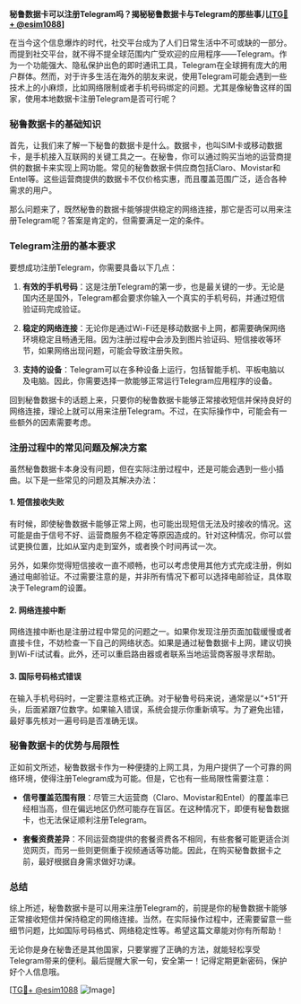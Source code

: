 **秘鲁数据卡可以注册Telegram吗？揭秘秘鲁数据卡与Telegram的那些事儿[[TG💪+ @esim1088](https://t.me/s/esim1088)]**

在当今这个信息爆炸的时代，社交平台成为了人们日常生活中不可或缺的一部分。而提到社交平台，就不得不提全球范围内广受欢迎的应用程序——Telegram。作为一个功能强大、隐私保护出色的即时通讯工具，Telegram在全球拥有庞大的用户群体。然而，对于许多生活在海外的朋友来说，使用Telegram可能会遇到一些技术上的小麻烦，比如网络限制或者手机号码绑定的问题。尤其是像秘鲁这样的国家，使用本地数据卡注册Telegram是否可行呢？

### 秘鲁数据卡的基础知识

首先，让我们来了解一下秘鲁的数据卡是什么。数据卡，也叫SIM卡或移动数据卡，是手机接入互联网的关键工具之一。在秘鲁，你可以通过购买当地的运营商提供的数据卡来实现上网功能。常见的秘鲁数据卡供应商包括Claro、Movistar和Entel等。这些运营商提供的数据卡不仅价格实惠，而且覆盖范围广泛，适合各种需求的用户。

那么问题来了，既然秘鲁的数据卡能够提供稳定的网络连接，那它是否可以用来注册Telegram呢？答案是肯定的，但需要满足一定的条件。

### Telegram注册的基本要求

要想成功注册Telegram，你需要具备以下几点：

1. **有效的手机号码**：这是注册Telegram的第一步，也是最关键的一步。无论是国内还是国外，Telegram都会要求你输入一个真实的手机号码，并通过短信验证码完成验证。
   
2. **稳定的网络连接**：无论你是通过Wi-Fi还是移动数据卡上网，都需要确保网络环境稳定且畅通无阻。因为注册过程中会涉及到图片验证码、短信接收等环节，如果网络出现问题，可能会导致注册失败。

3. **支持的设备**：Telegram可以在多种设备上运行，包括智能手机、平板电脑以及电脑。因此，你需要选择一款能够正常运行Telegram应用程序的设备。

回到秘鲁数据卡的话题上来，只要你的秘鲁数据卡能够正常接收短信并保持良好的网络连接，理论上就可以用来注册Telegram。不过，在实际操作中，可能会有一些额外的因素需要考虑。

### 注册过程中的常见问题及解决方案

虽然秘鲁数据卡本身没有问题，但在实际注册过程中，还是可能会遇到一些小插曲。以下是一些常见的问题及其解决办法：

#### 1. 短信接收失败

有时候，即使秘鲁数据卡能够正常上网，也可能出现短信无法及时接收的情况。这可能是由于信号不好、运营商服务不稳定等原因造成的。针对这种情况，你可以尝试更换位置，比如从室内走到室外，或者换个时间再试一次。

另外，如果你觉得短信接收一直不顺畅，也可以考虑使用其他方式完成注册，例如通过电邮验证。不过需要注意的是，并非所有情况下都可以选择电邮验证，具体取决于Telegram的设置。

#### 2. 网络连接中断

网络连接中断也是注册过程中常见的问题之一。如果你发现注册页面加载缓慢或者直接卡住，不妨检查一下自己的网络状态。如果是通过秘鲁数据卡上网，建议切换到Wi-Fi试试看。此外，还可以重启路由器或者联系当地运营商客服寻求帮助。

#### 3. 国际号码格式错误

在输入手机号码时，一定要注意格式正确。对于秘鲁号码来说，通常是以“+51”开头，后面紧跟7位数字。如果输入错误，系统会提示你重新填写。为了避免出错，最好事先核对一遍号码是否准确无误。

### 秘鲁数据卡的优势与局限性

正如前文所述，秘鲁数据卡作为一种便捷的上网工具，为用户提供了一个可靠的网络环境，使得注册Telegram成为可能。但是，它也有一些局限性需要注意：

- **信号覆盖范围有限**：尽管三大运营商（Claro、Movistar和Entel）的覆盖率已经相当高，但在偏远地区仍然可能存在盲区。在这种情况下，即便有秘鲁数据卡，也无法保证顺利注册Telegram。
  
- **套餐资费差异**：不同运营商提供的套餐资费各不相同，有些套餐可能更适合浏览网页，而另一些则更侧重于视频通话等功能。因此，在购买秘鲁数据卡之前，最好根据自身需求做好功课。

### 总结

综上所述，秘鲁数据卡是可以用来注册Telegram的，前提是你的秘鲁数据卡能够正常接收短信并保持稳定的网络连接。当然，在实际操作过程中，还需要留意一些细节问题，比如国际号码格式、网络稳定性等。希望这篇文章能对你有所帮助！

无论你是身在秘鲁还是其他国家，只要掌握了正确的方法，就能轻松享受Telegram带来的便利。最后提醒大家一句，安全第一！记得定期更新密码，保护好个人信息哦。

[[TG💪+ @esim1088](https://t.me/s/esim1088) ![Image](https://i.postimg.cc/4NQfJmqS/Snipaste-2025-05-13-00-14-12.png)]